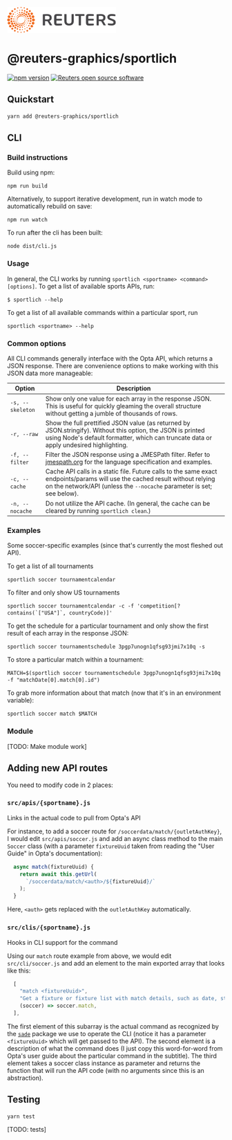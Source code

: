 ![](badge.svg)

# @reuters-graphics/sportlich

[![npm version](https://badge.fury.io/js/%40reuters-graphics%2Fsportlich.svg)](https://badge.fury.io/js/%40reuters-graphics%2Fsportlich) [![Reuters open source software](https://badgen.net/badge/Reuters/open%20source/?color=ff8000)](https://github.com/reuters-graphics/)

## Quickstart

```bash
yarn add @reuters-graphics/sportlich
```

## CLI

### Build instructions

Build using npm:

```
npm run build
```

Alternatively, to support iterative development, run in watch mode to automatically rebuild on save:

```
npm run watch
```

To run after the cli has been built:

```
node dist/cli.js
```

### Usage

In general, the CLI works by running `sportlich <sportname> <command> [options]`. To get a list of available sports APIs, run:

```
$ sportlich --help
```

To get a list of all available commands within a particular sport, run

```
sportlich <sportname> --help
```

### Common options

All CLI commands generally interface with the Opta API, which returns a JSON response. There are convenience options to make working with this JSON data more manageable:

| Option           | Description                                                                                                                                                                                            |
| ---------------- | ------------------------------------------------------------------------------------------------------------------------------------------------------------------------------------------------------ |
| `-s, --skeleton` | Show only one value for each array in the response JSON. This is useful for quickly gleaming the overall structure without getting a jumble of thousands of rows.                                      |
| `-r, --raw`      | Show the full prettified JSON value (as returned by JSON.stringify). Without this option, the JSON is printed using Node's default formatter, which can truncate data or apply undesired highlighting. |
| `-f, --filter`   | Filter the JSON response using a JMESPath filter. Refer to [jmespath.org](https://jmespath.org/) for the language specification and examples.                                                          |
| `-c, --cache`    | Cache API calls in a static file. Future calls to the same exact endpoints/params will use the cached result without relying on the network/API (unless the `--nocache` parameter is set; see below).  |
| `-n, --nocache`  | Do not utilize the API cache. (In general, the cache can be cleared by running `sportlich clean`.)                                                                                                     |

### Examples

Some soccer-specific examples (since that's currently the most fleshed out API).

To get a list of all tournaments

```
sportlich soccer tournamentcalendar
```

To filter and only show US tournaments

```
sportlich soccer tournamentcalendar -c -f 'competition[?contains(`["USA"]`, countryCode)]'
```

To get the schedule for a particular tournament and only show the first result of each array in the response JSON:

```
sportlich soccer tournamentschedule 3pgp7unogn1qfsg93jmi7x10q -s
```

To store a particular match within a tournament:

```
MATCH=$(sportlich soccer tournamentschedule 3pgp7unogn1qfsg93jmi7x10q -f "matchDate[0].match[0].id")
```

To grab more information about that match (now that it's in an environment variable):

```
sportlich soccer match $MATCH
```

### Module

[TODO: Make module work]

## Adding new API routes

You need to modify code in 2 places:

### `src/apis/{sportname}.js`

Links in the actual code to pull from Opta's API

For instance, to add a soccer route for `/soccerdata/match/{outletAuthKey}`, I would edit `src/apis/soccer.js` and add an async class method to the main `Soccer` class (with a parameter `fixtureUuid` taken from reading the "User Guide" in Opta's documentation):

```javascript
  async match(fixtureUuid) {
    return await this.getUrl(
      `/soccerdata/match/<auth>/${fixtureUuid}/`
    );
  }
```

Here, `<auth>` gets replaced with the `outletAuthKey` automatically.

### `src/clis/{sportname}.js`

Hooks in CLI support for the command

Using our `match` route example from above, we would edit `src/cli/soccer.js` and add an element to the main exported array that looks like this:

```javascript
  [
    "match <fixtureUuid>",
    "Get a fixture or fixture list with match details, such as date, start time, contestants, competition, season, score, result and lineups.",
    (soccer) => soccer.match,
  ],
```

The first element of this subarray is the actual command as recognized by the [`sade`](https://github.com/lukeed/sade) package we use to operate the CLI (notice it has a parameter `<fixtureUuid>` which will get passed to the API). The second element is a description of what the command does (I just copy this word-for-word from Opta's user guide about the particular command in the subtitle). The third element takes a soccer class instance as parameter and returns the function that will run the API code (with no arguments since this is an abstraction).

## Testing

```
yarn test
```

[TODO: tests]
